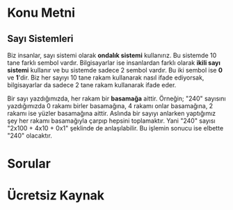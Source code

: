 # Konu Metni

## Sayı Sistemleri

Biz insanlar, sayı sistemi olarak **ondalık sistemi** kullanırız. Bu sistemde 10 tane farklı sembol vardır. Bilgisayarlar ise insanlardan farklı olarak **ikili sayı sistemi** kullanır ve bu sistemde sadece 2 sembol vardır. Bu iki sembol ise **0** ve **1**'dir. Biz her sayıyı 10 tane rakam kullanarak nasıl ifade ediyorsak, bilgisayarlar da sadece 2 tane rakam kullanarak ifade eder.



Bir sayı yazdığımızda, her rakam bir **basamağa** aittir. Örneğin; "240" sayısını yazdığımızda 0 rakamı birler basamağına, 4 rakamı onlar basamağına, 2 rakamı ise yüzler basamağına aittir. Aslında bir sayıyı anlarken yaptığımız şey her rakamı basamağıyla çarpıp hepsini toplamaktır. Yani "240" sayısı "2x100 + 4x10 + 0x1" şeklinde de anlaşılabilir. Bu işlemin sonucu ise elbette "240" olacaktır.



# Sorular





# Ücretsiz Kaynak



